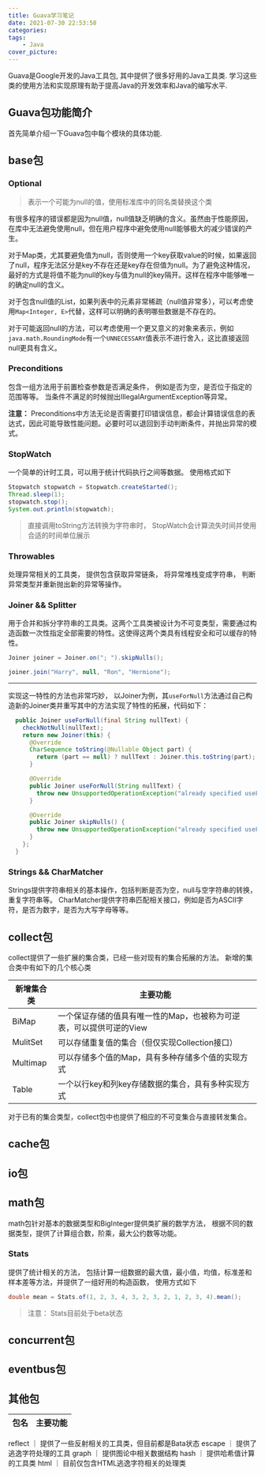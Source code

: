 ```yaml
---
title: Guava学习笔记
date: 2021-07-30 22:53:58
categories:
tags:
    - Java
cover_picture:
---
```

<!-- <script type="text/javascript" src="https://cdnjs.cloudflare.com/ajax/libs/mathjax/2.7.4/MathJax.js?config=default"></script> -->

Guava是Google开发的Java工具包, 其中提供了很多好用的Java工具类. 学习这些类的使用方法和实现原理有助于提高Java的开发效率和Java的编写水平.



Guava包功能简介
-------------------

首先简单介绍一下Guava包中每个模块的具体功能.



base包
--------

### Optional

> 表示一个可能为null的值，使用标准库中的同名类替换这个类

有很多程序的错误都是因为null值，null值缺乏明确的含义。虽然由于性能原因，在库中无法避免使用null，但在用户程序中避免使用null能够极大的减少错误的产生。

对于Map类，尤其要避免值为null，否则使用一个key获取value的时候，如果返回了null，程序无法区分是key不存在还是key存在但值为null。为了避免这种情况，最好的方式是将值不能为null的key与值为null的key隔开。这样在程序中能够唯一的确定null的含义。

对于包含null值的List，如果列表中的元素非常稀疏（null值非常多），可以考虑使用`Map<Integer, E>`代替，这样可以明确的表明哪些数据是不存在的。

对于可能返回null的方法，可以考虑使用一个更又意义的对象来表示，例如`java.math.RoundingMode`有一个`UNNECESSARY`值表示不进行舍入，这比直接返回null更具有含义。


### Preconditions

包含一组方法用于前置检查参数是否满足条件， 例如是否为空，是否位于指定的范围等等。 当条件不满足的时候抛出IllegalArgumentException等异常。

**注意：** Preconditions中方法无论是否需要打印错误信息，都会计算错误信息的表达式，因此可能导致性能问题。必要时可以退回到手动判断条件，并抛出异常的模式。

### StopWatch

一个简单的计时工具，可以用于统计代码执行之间等数据。 使用格式如下

```java
Stopwatch stopwatch = Stopwatch.createStarted();
Thread.sleep(1);
stopwatch.stop();
System.out.println(stopwatch);
```

> 直接调用toString方法转换为字符串时， StopWatch会计算流失时间并使用合适的时间单位展示


### Throwables

处理异常相关的工具类， 提供包含获取异常链条， 将异常堆栈变成字符串， 判断异常类型并重新抛出新的异常等操作。


### Joiner && Splitter

用于合并和拆分字符串的工具类。这两个工具类被设计为不可变类型，需要通过构造函数一次性指定全部需要的特性。这使得这两个类具有线程安全和可以缓存的特性。

```java
Joiner joiner = Joiner.on("; ").skipNulls();

joiner.join("Harry", null, "Ron", "Hermione");
```

-----------------

实现这一特性的方法也非常巧妙， 以Joiner为例，其`useForNull`方法通过自己构造新的Joiner类并重写其中的方法实现了特性的拓展，代码如下：

```java
  public Joiner useForNull(final String nullText) {
    checkNotNull(nullText);
    return new Joiner(this) {
      @Override
      CharSequence toString(@Nullable Object part) {
        return (part == null) ? nullText : Joiner.this.toString(part);
      }

      @Override
      public Joiner useForNull(String nullText) {
        throw new UnsupportedOperationException("already specified useForNull");
      }

      @Override
      public Joiner skipNulls() {
        throw new UnsupportedOperationException("already specified useForNull");
      }
    };
  }
```

### Strings && CharMatcher

Strings提供字符串相关的基本操作，包括判断是否为空，null与空字符串的转换，重复字符串等。 CharMatcher提供字符串匹配相关接口，例如是否为ASCII字符，是否为数字，是否为大写字母等等。


collect包
--------------

collect提供了一些扩展的集合类，已经一些对现有的集合拓展的方法。 新增的集合类中有如下的几个核心类

新增集合类            |  主要功能
--------------------|----------------------------------------------------------
BiMap               | 一个保证存储的值具有唯一性的Map，也被称为可逆表，可以提供可逆的View
MulitSet            | 可以存储重复值的集合（但仅实现Collection接口）
Multimap            | 可以存储多个值的Map，具有多种存储多个值的实现方式
Table               | 一个以行key和列key存储数据的集合，具有多种实现方式

对于已有的集合类型，collect包中也提供了相应的不可变集合与直接转发集合。



cache包
----------




io包
-------


math包
--------

math包针对基本的数据类型和BigInteger提供类扩展的数学方法， 根据不同的数据类型，提供了计算组合数，阶乘，最大公约数等功能。 



### Stats

提供了统计相关的方法， 包括计算一组数据的最大值，最小值，均值，标准差和样本差等方法，并提供了一组好用的构造函数， 使用方式如下

```java
double mean = Stats.of(1, 2, 3, 4, 3, 2, 3, 2, 1, 2, 3, 4).mean();
```

> 注意： Stats目前处于beta状态




concurrent包
-----------------







eventbus包
-----------


其他包
-----------

包名     | 主要功能
--------|----------------------------------------------------------
reflect ｜ 提供了一些反射相关的工具类，但目前都是Bata状态
escape  ｜ 提供了逃逸字符处理的工具
graph   ｜ 提供图论中相关数据结构
hash    ｜ 提供哈希值计算的工具类
html    ｜ 目前仅包含HTML逃逸字符相关的处理类
